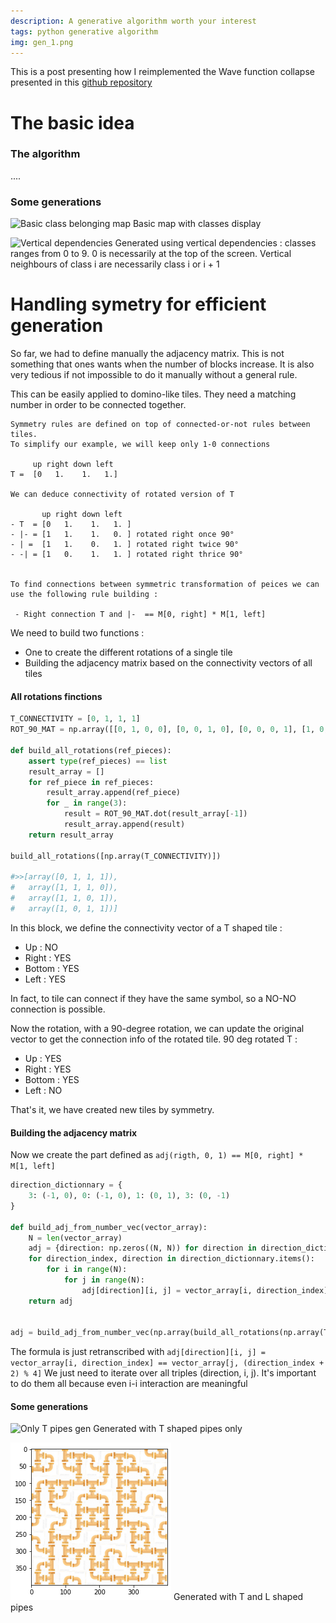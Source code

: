 ```yaml
---
description: A generative algorithm worth your interest
tags: python generative algorithm
img: gen_1.png
---
```


This is a post presenting how I reimplemented the Wave function collapse presented in this [github repository](https://github.com/mxgmn/WaveFunctionCollapse)


# The basic idea 


### The algorithm
....


### Some generations

![Basic class belonging map]({{site.baseurl}}/assets/images/gen_2.png)
Basic map with classes display


![Vertical dependencies]({{site.baseurl}}/assets/images/gen_3.png)
Generated using vertical dependencies : classes ranges from 0 to 9.
0 is necessarily at the top of the screen. Vertical neighbours of class i are necessarily class i or i + 1


# Handling symetry for efficient generation

So far, we had to define manually the adjacency matrix. This is not something that ones wants when the number of blocks increase. It is also very tedious if not impossible to do it manually without a general rule.

This can be easily applied to domino-like tiles.
They need a matching number in order to be connected together.

```
Symmetry rules are defined on top of connected-or-not rules between tiles.
To simplify our example, we will keep only 1-0 connections
 
     up right down left 
T =  [0   1.    1.   1.]

We can deduce connectivity of rotated version of T

       up right down left 
- T  = [0   1.    1.   1. ]
- |- = [1   1.    1.   0. ] rotated right once 90° 
- | =  [1   1.    0.   1. ] rotated right twice 90° 
- -| = [1   0.    1.   1. ] rotated right thrice 90° 


To find connections between symmetric transformation of peices we can use the following rule building : 

 - Right connection T and |-  == M[0, right] * M[1, left]
```

We need to build two functions : 
- One to create the different rotations of a single tile
- Building the adjacency matrix based on the connectivity vectors of all tiles


#### All rotations finctions

```python
T_CONNECTIVITY = [0, 1, 1, 1]
ROT_90_MAT = np.array([[0, 1, 0, 0], [0, 0, 1, 0], [0, 0, 0, 1], [1, 0, 0, 0]])

def build_all_rotations(ref_pieces):
    assert type(ref_pieces) == list
    result_array = []
    for ref_piece in ref_pieces:
        result_array.append(ref_piece)
        for _ in range(3):
            result = ROT_90_MAT.dot(result_array[-1])
            result_array.append(result)
    return result_array

build_all_rotations([np.array(T_CONNECTIVITY)])

#>>[array([0, 1, 1, 1]),
#   array([1, 1, 1, 0]),
#   array([1, 1, 0, 1]),
#   array([1, 0, 1, 1])]
```

In this block, we define the connectivity vector of a T shaped tile : 
- Up : NO
- Right : YES
- Bottom : YES
- Left : YES

In fact, to tile can connect if they have the same symbol, so a NO-NO connection is possible.

Now the rotation, with a 90-degree rotation, we can update the original vector to get the connection info of the rotated tile.
90 deg rotated T : 
- Up : YES
- Right : YES
- Bottom : YES
- Left : NO

That's it, we have created new tiles by symmetry.


#### Building the adjacency matrix

Now we create the part defined as `adj(rigth, 0, 1) == M[0, right] * M[1, left]`

```python
direction_dictionnary = {
    3: (-1, 0), 0: (-1, 0), 1: (0, 1), 3: (0, -1)
}

def build_adj_from_number_vec(vector_array):
    N = len(vector_array)
    adj = {direction: np.zeros((N, N)) for direction in direction_dictionnary.values()}
    for direction_index, direction in direction_dictionnary.items():
        for i in range(N):
            for j in range(N):
                adj[direction][i, j] = vector_array[i, direction_index] == vector_array[j, (direction_index + 2) % 4] 
    return adj
    
    
adj = build_adj_from_number_vec(np.array(build_all_rotations(np.array(T_CONNECTIVITY))))
```

The formula is just retranscribed with `adj[direction][i, j] = vector_array[i, direction_index] == vector_array[j, (direction_index + 2) % 4]`
We just need to iterate over all triples (direction, i, j). It's important to do them all because even i-i interaction are meaningful


#### Some generations

![Only T pipes gen]({{site.baseurl}}/assets/images/gen_4.png)
Generated with T shaped pipes only

![Golden pipes gen](/assets/images/gen_1.png)
Generated with T and L shaped pipes

